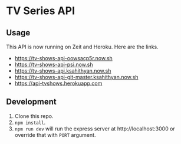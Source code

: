 # TV Series API

## Usage

This API is now running on Zeit and Heroku. Here are the links.

- https://tv-shows-api-oowsacp5r.now.sh
- https://tv-shows-api-psi.now.sh
- https://tv-shows-api.ksahithyan.now.sh
- https://tv-shows-api-git-master.ksahithyan.now.sh
- https://api-tvshows.herokuapp.com

## Development

1. Clone this repo.
2. `npm install`.
3. `npm run dev` will run the express server at http://localhost:3000 or override that with `PORT` argument.